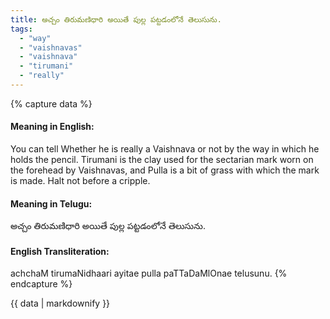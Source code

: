 ```yaml
---
title: అచ్చం తిరుమణిధారి అయితే పుల్ల పట్టడంలోనే తెలుసును.
tags:
  - "way"
  - "vaishnavas"
  - "vaishnava"
  - "tirumani"
  - "really"
---
```


{% capture data %}
#### Meaning in English:
You can tell Whether he is really a Vaishnava or not by the way in which he holds the pencil.
Tirumani is the clay used for the sectarian mark worn on the forehead by Vaishnavas, and Pulla is a bit of grass with which the mark is made.
Halt not before a cripple.

#### Meaning in Telugu:
అచ్చం తిరుమణిధారి అయితే పుల్ల పట్టడంలోనే తెలుసును.

#### English Transliteration:
achchaM tirumaNidhaari ayitae pulla paTTaDaMlOnae telusunu.
{% endcapture %}

<div class="notice">{{ data | markdownify }}</div>

